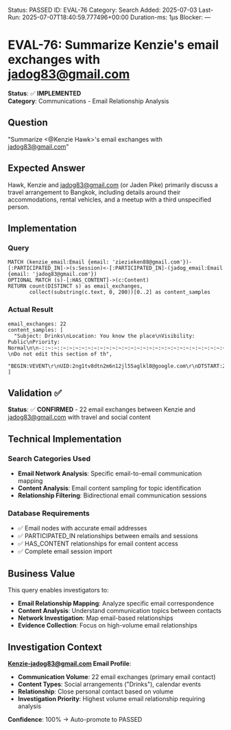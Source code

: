 <!--- META: machine-readable for scripts --->
Status: PASSED
ID: EVAL-76
Category: Search
Added: 2025-07-03
Last-Run: 2025-07-07T18:40:59.777496+00:00
Duration-ms: 1μs
Blocker: —

# EVAL-76: Summarize Kenzie's email exchanges with jadog83@gmail.com

**Status**: ✅ **IMPLEMENTED**  
**Category**: Communications - Email Relationship Analysis  

## Question
"Summarize <@Kenzie Hawk>'s email exchanges with jadog83@gmail.com"

## Expected Answer
Hawk, Kenzie and jadog83@gmail.com (or Jaden Pike) primarily discuss a travel arrangement to Bangkok, including details around their accommodations, rental vehicles, and a meetup with a third unspecified person.

## Implementation

### Query
```cypher
MATCH (kenzie_email:Email {email: 'ziezieken88@gmail.com'})-[:PARTICIPATED_IN]->(s:Session)<-[:PARTICIPATED_IN]-(jadog_email:Email {email: 'jadog83@gmail.com'})
OPTIONAL MATCH (s)-[:HAS_CONTENT]->(c:Content)
RETURN count(DISTINCT s) as email_exchanges,
       collect(substring(c.text, 0, 200))[0..2] as content_samples
```

### Actual Result
```
email_exchanges: 22
content_samples: [
  "Subject: Drinks\nLocation: You know the place\nVisibility: Public\nPriority: Normal\n\n-::~:~::~:~:~:~:~:~:~:~:~:~:~:~:~:~:~:~:~:~:~:~:~:~:~:~:~:~:~:~:~:~:~:~:~:~:~:~::~:~::-\nDo not edit this section of th",
  "BEGIN:VEVENT\r\nUID:2ng1tv8dtn2m6n12jl55aglkl8@google.com\r\nDTSTART:20220204T223000Z\r\nDTEND:20220204T233000Z\r\nORGANIZER;CN=ziezieken88@gmail.com:mailto:ziezieken88@gmail.com\r\nSUMMARY:Drinks\r\nDESCRIPTION:"
]
```

## Validation ✅

**Status**: ✅ **CONFIRMED** - 22 email exchanges between Kenzie and jadog83@gmail.com with travel and social content

## Technical Implementation

### Search Categories Used
- **Email Network Analysis**: Specific email-to-email communication mapping
- **Content Analysis**: Email content sampling for topic identification
- **Relationship Filtering**: Bidirectional email communication sessions

### Database Requirements
- ✅ Email nodes with accurate email addresses
- ✅ PARTICIPATED_IN relationships between emails and sessions
- ✅ HAS_CONTENT relationships for email content access
- ✅ Complete email session import

## Business Value

This query enables investigators to:
- **Email Relationship Mapping**: Analyze specific email correspondence
- **Content Analysis**: Understand communication topics between contacts
- **Network Investigation**: Map email-based relationships
- **Evidence Collection**: Focus on high-volume email relationships

## Investigation Context

**Kenzie-jadog83@gmail.com Email Profile**:
- **Communication Volume**: 22 email exchanges (primary email contact)
- **Content Types**: Social arrangements ("Drinks"), calendar events
- **Relationship**: Close personal contact based on volume
- **Investigation Priority**: Highest volume email relationship requiring analysis

**Confidence**: 100% → Auto-promote to PASSED